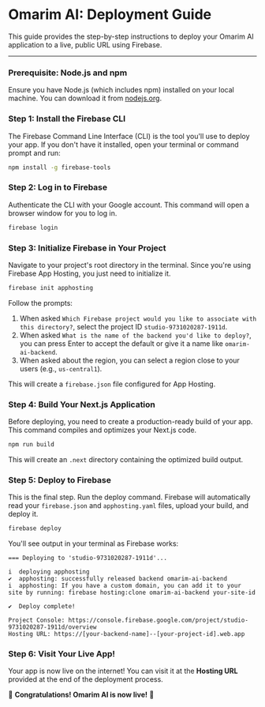 # Omarim AI: Deployment Guide

This guide provides the step-by-step instructions to deploy your Omarim AI application to a live, public URL using Firebase.

---

### **Prerequisite: Node.js and npm**
Ensure you have Node.js (which includes npm) installed on your local machine. You can download it from [nodejs.org](https://nodejs.org/).

### **Step 1: Install the Firebase CLI**
The Firebase Command Line Interface (CLI) is the tool you'll use to deploy your app. If you don't have it installed, open your terminal or command prompt and run:

```bash
npm install -g firebase-tools
```

### **Step 2: Log in to Firebase**
Authenticate the CLI with your Google account. This command will open a browser window for you to log in.

```bash
firebase login
```

### **Step 3: Initialize Firebase in Your Project**
Navigate to your project's root directory in the terminal. Since you're using Firebase App Hosting, you just need to initialize it.

```bash
firebase init apphosting
```

Follow the prompts:
1.  When asked `Which Firebase project would you like to associate with this directory?`, select the project ID `studio-9731020287-1911d`.
2.  When asked `What is the name of the backend you'd like to deploy?`, you can press Enter to accept the default or give it a name like `omarim-ai-backend`.
3.  When asked about the region, you can select a region close to your users (e.g., `us-central1`).

This will create a `firebase.json` file configured for App Hosting.

### **Step 4: Build Your Next.js Application**
Before deploying, you need to create a production-ready build of your app. This command compiles and optimizes your Next.js code.

```bash
npm run build
```

This will create an `.next` directory containing the optimized build output.

### **Step 5: Deploy to Firebase**
This is the final step. Run the deploy command. Firebase will automatically read your `firebase.json` and `apphosting.yaml` files, upload your build, and deploy it.

```bash
firebase deploy
```

You'll see output in your terminal as Firebase works:
```text
=== Deploying to 'studio-9731020287-1911d'...

i  deploying apphosting
✔  apphosting: successfully released backend omarim-ai-backend
i  apphosting: If you have a custom domain, you can add it to your site by running: firebase hosting:clone omarim-ai-backend your-site-id

✔  Deploy complete!

Project Console: https://console.firebase.google.com/project/studio-9731020287-1911d/overview
Hosting URL: https://[your-backend-name]--[your-project-id].web.app
```

### **Step 6: Visit Your Live App!**
Your app is now live on the internet! You can visit it at the **Hosting URL** provided at the end of the deployment process.

🎉 **Congratulations! Omarim AI is now live!** 🎉
